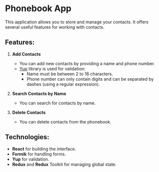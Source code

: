 # Phonebook App

This application allows you to store and manage your contacts. It offers several useful features for working with contacts.

## Features:

1. **Add Contacts**

   - You can add new contacts by providing a name and phone number.
   - [Yup](https://github.com/jquense/yup) library is used for validation:
     - Name must be between 2 to 16 characters.
     - Phone number can only contain digits and can be separated by dashes (using a regular expression).

2. **Search Contacts by Name**

   - You can search for contacts by name.

3. **Delete Contacts**

   - You can delete contacts from the phonebook.

## Technologies:

- **React** for building the interface.
- **Formik** for handling forms.
- **Yup** for validation.
- **Redux** and **Redux** Toolkit for managing global state.
